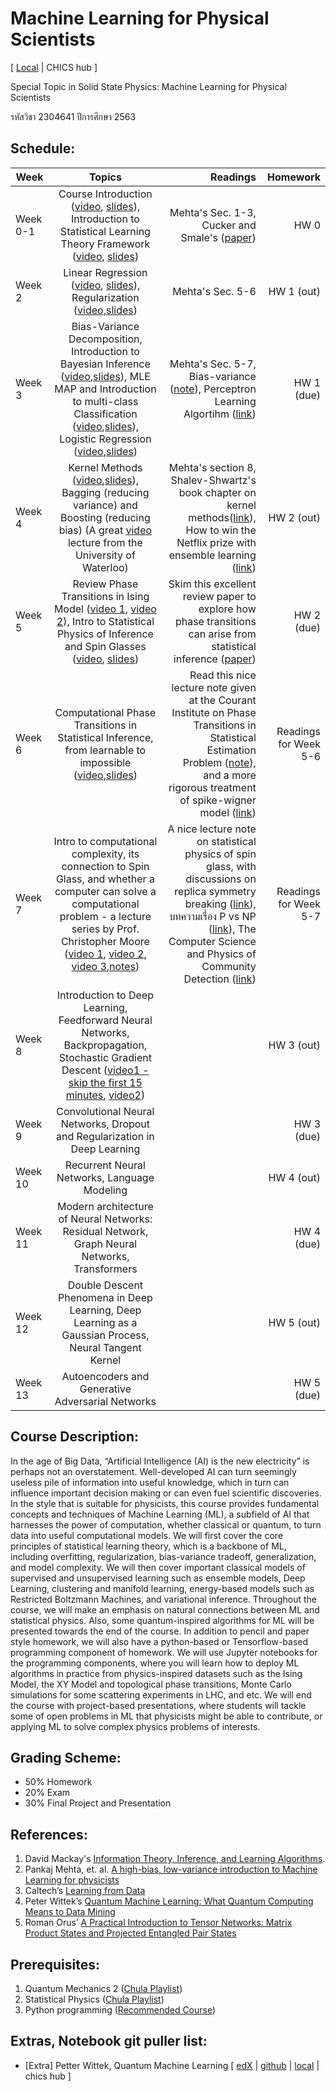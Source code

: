 # Machine Learning for Physical Scientists
[ [Local](http://localhost:8888/git-pull?repo=https%3A%2F%2Fgithub.com%2FTChotibut%2Fml-for-physical-scientists&urlpath=lab%2Fworkspaces%2Fauto-8%2Ftree%2Fml-for-physical-scientists%2FREADME.md&branch=main) | CHICS hub ]

Special Topic in Solid State Physics: Machine Learning for Physical Scientists

รหัสวิชา 2304641 ปีการศึกษา 2563

## Schedule:

| Week     |     Topics    |  Readings | Homework  |
|----------|:-------------:|------:|------:|
| Week 0-1 |  Course Introduction ([video](https://drive.google.com/file/d/1RAJHJoJSCfMkqmy3aJAucdJ_hIlxQ7Xa/view?usp=sharing), [slides](https://github.com/TChotibut/ml-for-physical-scientists/blob/main/Lecture%20Notes/Lecture_0_Course%20Introduction.pdf)), Introduction to Statistical Learning Theory Framework ([video](https://drive.google.com/file/d/1UfiHOuo-aLQF88yGWunhs-k2KnngXEKV/view?usp=sharing), [slides](https://github.com/TChotibut/ml-for-physical-scientists/blob/main/Lecture%20Notes/Lecture_1_IntroStatisticalLearning.pdf))  | Mehta's Sec. 1-3, Cucker and Smale's ([paper](https://github.com/TChotibut/ml-for-physical-scientists/blob/main/Reading%20Materials/Week1_Cucker_Smale_Mathematical%20Foundations%20of%20Learning.pdf))   | HW 0|
| Week 2 |   Linear Regression ([video](https://drive.google.com/file/d/10_tHnX0cVekjks3l5TyVzKdYoDFmG3Y9/view?usp=sharing), [slides](https://github.com/TChotibut/ml-for-physical-scientists/blob/main/Lecture%20Notes/Lecture_2_The%20Simplest%20Supervised%20Learning.pdf)), Regularization ([video](https://drive.google.com/file/d/1i1TOCqDouCUH-s8PbRaMlWNOAL5MekkL/view?usp=sharing),[slides](https://github.com/TChotibut/ml-for-physical-scientists/blob/main/Lecture%20Notes/Lecture_3_Regularization.pdf))   | Mehta's Sec. 5-6   | HW 1 (out) |
| Week 3 | Bias-Variance Decomposition, Introduction to Bayesian Inference ([video](https://drive.google.com/file/d/1E6LEiF13F3qPzeUbkZnEz3z7UbbN2v9w/view?usp=sharing),[slides](https://github.com/TChotibut/ml-for-physical-scientists/blob/main/Lecture%20Notes/Lecture_4_BiasVariance_IntroBayesian.pdf)), MLE MAP and Introduction to multi-class Classification ([video](https://drive.google.com/file/d/1fD2FbDo0fmvnhYmxKVm8BOqmi2Xnur99/view?usp=sharing),[slides](https://github.com/TChotibut/ml-for-physical-scientists/blob/main/Lecture%20Notes/Lecture_5_ML_MAP_IntroSupervisedClassification.pdf)), Logistic Regression ([video](https://drive.google.com/file/d/10iVyldJL1Cyz7Kp242APbvh7X7r2pi2L/view?usp=sharing),[slides](https://github.com/TChotibut/ml-for-physical-scientists/blob/main/Lecture%20Notes/Lecture_6_Logistic%20Regression.pdf))  |  Mehta's Sec. 5-7, Bias-variance ([note](https://github.com/TChotibut/ml-for-physical-scientists/blob/main/Lecture%20Notes/SM_BiasVarianceDecomposition.pdf)), Perceptron Learning Algortihm ([link](https://towardsdatascience.com/perceptron-learning-algorithm-d5db0deab975))  | HW 1 (due)|
| Week 4 | Kernel Methods ([video](https://drive.google.com/file/d/14dT_BxxWqQPiA7k_21l7QZ7_0zdj4tY8/view?usp=sharing ),[slides](https://github.com/TChotibut/ml-for-physical-scientists/blob/main/Lecture%20Notes/Lecture_7_Kernel%20Method.pdf)), Bagging (reducing variance) and Boosting (reducing bias) (A great [video](https://www.youtube.com/watch?v=gTUigPt8fVo) lecture from the University of Waterloo) | Mehta's section 8, Shalev-Shwartz's book chapter on kernel methods([link](https://github.com/TChotibut/ml-for-physical-scientists/blob/main/Reading%20Materials/Shalev-Shwartz_Kernel.pdf)), How to win the Netflix prize with ensemble learning ([link](https://static.aminer.org/pdf/PDF/000/294/514/random_decision_forests.pdf))| HW 2 (out) |
| Week 5 | Review Phase Transitions in Ising Model ([video 1](https://www.youtube.com/watch?v=rbbyl0SD3TQ), [video 2](https://www.youtube.com/watch?v=dZ9neWVZcy0)), Intro to Statistical Physics of Inference and Spin Glasses ([video](https://drive.google.com/file/d/1dqVDA4EGI2aOp4B4cXGRmeaurQI9rnze/view?usp=sharing), [slides](https://github.com/TChotibut/ml-for-physical-scientists/blob/main/Lecture%20Notes/Lecture_9_Replica.pdf)) | Skim this excellent review paper to explore how phase transitions can arise from statistical inference ([paper](https://github.com/TChotibut/ml-for-physical-scientists/blob/main/Reading%20Materials/Zdeborova_Krzakala_AdvPhys2016.pdf)) | HW 2 (due)|
| Week 6 | Computational Phase Transitions in Statistical Inference, from learnable to impossible ([video](https://drive.google.com/file/d/1Gm2unIsSuP8h47XR3RyONqjNCygYxGjF/view?usp=sharing),[slides](https://github.com/TChotibut/ml-for-physical-scientists/blob/main/Lecture%20Notes/Lecture_10_SpikeWigner_PhaseTransition.pdf))| Read this nice lecture note given at the Courant Institute on Phase Transitions in Statistical Estimation Problem ([note](https://github.com/TChotibut/ml-for-physical-scientists/blob/main/Reading%20Materials/Bandeira_Notes_Statistical_Computational_Gap.pdf)), and a more rigorous treatment of spike-wigner model ([link](https://arxiv.org/pdf/1806.09588.pdf))| Readings for Week 5-6|
| Week 7 | Intro to computational complexity, its connection to Spin Glass, and whether a computer can solve a computational problem - a lecture series by Prof. Christopher Moore ([video 1](https://www.youtube.com/watch?v=FyjP3lwaOa4&list=PL8mMEmoXNBfaBEMiKdQnTvCLOVRniOrPb&index=10), [video 2](https://www.youtube.com/watch?v=MjkVGSF9jCY&list=PL8mMEmoXNBfaBEMiKdQnTvCLOVRniOrPb&index=8), [video 3](https://www.youtube.com/watch?v=Mv-XeMzjlB0&list=PL8mMEmoXNBfaBEMiKdQnTvCLOVRniOrPb&index=4),[notes](https://boulderschool.yale.edu/sites/default/files/files/Moore-student%20notes.pdf))| A nice lecture note on statistical physics of spin glass, with discussions on replica symmetry breaking ([link](https://arxiv.org/pdf/1705.07072.pdf)), บทความเรื่อง P vs NP ([link](https://www.qute-th.com/2018/12/03/pvsnp/)), The Computer Science and Physics of Community Detection ([link](https://boulderschool.yale.edu/sites/default/files/files/1702_00467.pdf)) | Readings for Week 5-7 |
| Week 8 | Introduction to Deep Learning, Feedforward Neural Networks, Backpropagation, Stochastic Gradient Descent ([video1 - skip the first 15 minutes](https://www.youtube.com/watch?v=0bMe_vCZo30), [video2](https://www.youtube.com/watch?v=d9vdh3b787Y))|  | HW 3 (out) |
| Week 9 | Convolutional Neural Networks, Dropout and Regularization in Deep Learning|  | HW 3 (due) |
| Week 10 | Recurrent Neural Networks, Language Modeling|  | HW 4 (out) |
| Week 11 | Modern architecture of Neural Networks: Residual Network, Graph Neural Networks, Transformers  |  | HW 4 (due) |
| Week 12 | Double Descent Phenomena in Deep Learning, Deep Learning as a Gaussian Process, Neural Tangent Kernel|  | HW 5 (out) |
| Week 13 | Autoencoders and Generative Adversarial Networks|  | HW 5 (due) |

## Course Description: 
In the age of Big Data, “Artificial Intelligence (AI) is the new electricity” is perhaps not an overstatement. Well-developed AI can turn seemingly useless pile of information into useful knowledge, which in turn can influence important decision making or can even fuel scientific discoveries. In the style that is suitable for physicists, this course provides fundamental concepts and techniques of Machine Learning (ML), a subfield of AI that harnesses the power of computation, whether classical or quantum, to turn data into useful computational models. We will first cover the core principles of statistical learning theory, which is a backbone of ML, including overfitting, regularization, bias-variance tradeoff, generalization, and model complexity. We will then cover important classical models of supervised and unsupervised learning such as ensemble models, Deep Learning, clustering and manifold learning, energy-based models such as Restricted Boltzmann Machines, and variational inference. Throughout the course, we will make an emphasis on natural connections between ML and statistical physics. Also, some quantum-inspired algorithms for ML will be presented towards the end of the course. In addition to pencil and paper style homework, we will also have a python-based or Tensorflow-based programming component of homework. We will use Jupyter notebooks for the programming components, where you will learn how to deploy ML algorithms in practice from physics-inspired datasets such as the Ising Model, the XY Model and topological phase transitions, Monte Carlo simulations for some scattering experiments in LHC, and etc.  We will end the course with project-based presentations, where students will tackle some of open problems in ML that physicists might be able to contribute, or applying ML to solve complex physics problems of interests. 

## Grading Scheme: 
* 50% Homework
* 20% Exam
* 30% Final Project and Presentation

## References: 

1.	David Mackay's [Information Theory, Inference, and Learning Algorithms](http://www.inference.eng.cam.ac.uk/mackay/itila/).
2.	Pankaj Mehta, et. al. [A high-bias, low-variance introduction to Machine Learning for physicists](https://www.sciencedirect.com/science/article/pii/S0370157319300766)
3.	Caltech’s [Learning from Data](https://work.caltech.edu/telecourse.html)
4.	Peter Wittek’s [Quantum Machine Learning: What Quantum Computing Means to Data Mining](https://www.sciencedirect.com/book/9780128009536/quantum-machine-learning)
5.	Roman Orus’ [A Practical Introduction to Tensor Networks: Matrix Product States and Projected Entangled Pair States](https://arxiv.org/pdf/1306.2164.pdf)

## Prerequisites:

1.	Quantum Mechanics 2 ([Chula Playlist](https://www.youtube.com/playlist?list=PL0XuSm2_1reOcN_tPDHlqbflzaRFEhoMC))
2.	Statistical Physics ([Chula Playlist](https://www.youtube.com/playlist?list=PL0XuSm2_1reOH2Zsr0gKNA1uRCJ290eco))
3.	Python programming ([Recommended Course](https://www.coursera.org/learn/python-crash-course))

## Extras, Notebook git puller list:
* [Extra] Petter Wittek, Quantum Machine Learning [ [edX](https://www.edx.org/course/quantum-machine-learning) | [github](https://github.com/qosf/qml-mooc) | [local](http://localhost:8888/git-pull?repo=https%3A%2F%2Fgithub.com%2Fqosf%2Fqml-mooc&urlpath=lab%2Fworkspaces%2Fauto-8%2Ftree%2Fqml-mooc%2FREADME.md&branch=master) | chics hub ]
